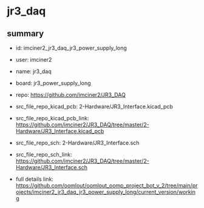 # jr3_daq
 
## summary 
* id: imciner2_jr3_daq_jr3_power_supply_long
* user: imciner2
* name: jr3_daq
* board: jr3_power_supply_long
* repo: https://github.com/imciner2/JR3_DAQ
* src_file_repo_kicad_pcb: 2-Hardware/JR3_Interface.kicad_pcb
* src_file_repo_kicad_pcb_link: https://github.com/imciner2/JR3_DAQ/tree/master/2-Hardware/JR3_Interface.kicad_pcb


* src_file_repo_sch: 2-Hardware/JR3_Interface.sch
* src_file_repo_sch_link: https://github.com/imciner2/JR3_DAQ/tree/master/2-Hardware/JR3_Interface.sch
* full details link: https://github.com/oomlout/oomlout_oomp_project_bot_v_2/tree/main/projects/imciner2_jr3_daq_jr3_power_supply_long/current_version/working  






